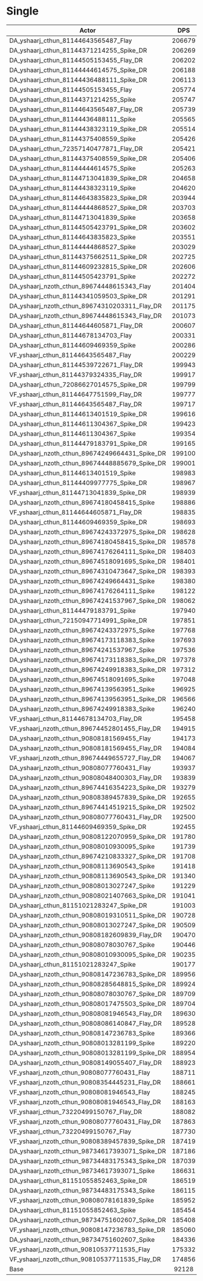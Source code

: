 # Single
| Actor | DPS | Increase |
|---|:---:|:---:|
|DA_yshaarj_cthun_81144643565487_Flay|206679|124.34%|
|DA_yshaarj_cthun_81144371214255_Spike_DR|206269|123.89%|
|DA_yshaarj_cthun_81144505153455_Flay_DR|206202|123.82%|
|DA_yshaarj_cthun_81144444614575_Spike_DR|206188|123.81%|
|DA_yshaarj_cthun_81144436488111_Spike_DR|206113|123.72%|
|DA_yshaarj_cthun_81144505153455_Flay|205774|123.36%|
|DA_yshaarj_cthun_81144371214255_Spike|205747|123.33%|
|DA_yshaarj_cthun_81144643565487_Flay_DR|205739|123.32%|
|DA_yshaarj_cthun_81144436488111_Spike|205565|123.13%|
|DA_yshaarj_cthun_81144438323119_Spike_DR|205514|123.07%|
|DA_yshaarj_cthun_81144375408559_Spike|205426|122.98%|
|DA_yshaarj_cthun_72357140477871_Flay_DR|205421|122.97%|
|DA_yshaarj_cthun_81144375408559_Spike_DR|205406|122.96%|
|DA_yshaarj_cthun_81144444614575_Spike|205263|122.80%|
|DA_yshaarj_cthun_81144713041839_Spike_DR|204658|122.15%|
|DA_yshaarj_cthun_81144438323119_Spike|204620|122.10%|
|DA_yshaarj_cthun_81144643835823_Spike_DR|203944|121.37%|
|DA_yshaarj_cthun_81144444868527_Spike_DR|203703|121.11%|
|DA_yshaarj_cthun_81144713041839_Spike|203658|121.06%|
|DA_yshaarj_cthun_81144505423791_Spike_DR|203602|121.00%|
|DA_yshaarj_cthun_81144643835823_Spike|203551|120.94%|
|DA_yshaarj_cthun_81144444868527_Spike|203029|120.38%|
|DA_yshaarj_cthun_81144375662511_Spike_DR|202725|120.05%|
|DA_yshaarj_cthun_81144609232815_Spike_DR|202606|119.92%|
|DA_yshaarj_cthun_81144505423791_Spike|202272|119.55%|
|DA_yshaarj_nzoth_cthun_89674448615343_Flay|201404|118.61%|
|DA_yshaarj_cthun_81144341059503_Spike_DR|201291|118.49%|
|DA_yshaarj_nzoth_cthun_89674310203311_Flay_DR|201175|118.36%|
|DA_yshaarj_nzoth_cthun_89674448615343_Flay_DR|201073|118.25%|
|DA_yshaarj_cthun_81144644605871_Flay_DR|200607|117.75%|
|DA_yshaarj_cthun_81144678134703_Flay|200331|117.45%|
|DA_yshaarj_cthun_81144609469359_Spike|200286|117.40%|
|VF_yshaarj_cthun_81144643565487_Flay|200229|117.34%|
|DA_yshaarj_cthun_81144539722671_Flay_DR|199943|117.03%|
|VF_yshaarj_cthun_81144379324335_Flay_DR|199917|117.00%|
|DA_yshaarj_cthun_72086627014575_Spike_DR|199799|116.87%|
|VF_yshaarj_cthun_81144647751599_Flay_DR|199777|116.85%|
|VF_yshaarj_cthun_81144643565487_Flay_DR|199717|116.78%|
|DA_yshaarj_cthun_81144613401519_Spike_DR|199616|116.67%|
|DA_yshaarj_cthun_81144611304367_Spike_DR|199423|116.46%|
|DA_yshaarj_cthun_81144611304367_Spike|199354|116.39%|
|DA_yshaarj_cthun_81144479183791_Spike_DR|199165|116.18%|
|DA_yshaarj_nzoth_cthun_89674249664431_Spike_DR|199100|116.11%|
|DA_yshaarj_nzoth_cthun_89674448885679_Spike_DR|199001|116.00%|
|DA_yshaarj_cthun_81144613401519_Spike|198983|115.99%|
|DA_yshaarj_cthun_81144409977775_Spike_DR|198967|115.97%|
|VF_yshaarj_cthun_81144713041839_Spike_DR|198939|115.94%|
|DA_yshaarj_nzoth_cthun_89674180458415_Spike|198886|115.88%|
|VF_yshaarj_cthun_81144644605871_Flay_DR|198835|115.82%|
|DA_yshaarj_cthun_81144609469359_Spike_DR|198693|115.67%|
|DA_yshaarj_nzoth_cthun_89674243372975_Spike_DR|198628|115.60%|
|DA_yshaarj_nzoth_cthun_89674180458415_Spike_DR|198578|115.55%|
|DA_yshaarj_nzoth_cthun_89674176264111_Spike_DR|198403|115.36%|
|DA_yshaarj_nzoth_cthun_89674518091695_Spike_DR|198401|115.35%|
|DA_yshaarj_nzoth_cthun_89674310473647_Spike_DR|198393|115.35%|
|DA_yshaarj_nzoth_cthun_89674249664431_Spike|198380|115.33%|
|DA_yshaarj_nzoth_cthun_89674176264111_Spike|198122|115.05%|
|DA_yshaarj_nzoth_cthun_89674241537967_Spike_DR|198062|114.99%|
|DA_yshaarj_cthun_81144479183791_Spike|197940|114.85%|
|DA_yshaarj_cthun_72150947714991_Spike_DR|197851|114.76%|
|DA_yshaarj_nzoth_cthun_89674243372975_Spike|197768|114.67%|
|DA_yshaarj_nzoth_cthun_89674173118383_Spike|197693|114.59%|
|DA_yshaarj_nzoth_cthun_89674241537967_Spike|197536|114.41%|
|DA_yshaarj_nzoth_cthun_89674173118383_Spike_DR|197378|114.24%|
|DA_yshaarj_nzoth_cthun_89674249918383_Spike_DR|197312|114.17%|
|DA_yshaarj_nzoth_cthun_89674518091695_Spike|197048|113.88%|
|DA_yshaarj_nzoth_cthun_89674139563951_Spike|196925|113.75%|
|DA_yshaarj_nzoth_cthun_89674139563951_Spike_DR|196566|113.36%|
|DA_yshaarj_nzoth_cthun_89674249918383_Spike|196240|113.01%|
|VF_yshaarj_cthun_81144678134703_Flay_DR|195458|112.16%|
|VF_yshaarj_nzoth_cthun_89674452801455_Flay_DR|194915|111.57%|
|DA_yshaarj_nzoth_cthun_90808181569455_Flay|194173|110.76%|
|DA_yshaarj_nzoth_cthun_90808181569455_Flay_DR|194084|110.67%|
|VF_yshaarj_nzoth_cthun_89674449655727_Flay_DR|194067|110.65%|
|DA_yshaarj_nzoth_cthun_90808077760431_Flay|193937|110.51%|
|DA_yshaarj_nzoth_cthun_90808048400303_Flay_DR|193839|110.40%|
|DA_yshaarj_nzoth_cthun_89674416354223_Spike_DR|193279|109.79%|
|DA_yshaarj_nzoth_cthun_90808389457839_Spike_DR|192655|109.12%|
|DA_yshaarj_nzoth_cthun_89674414519215_Spike_DR|192502|108.95%|
|DA_yshaarj_nzoth_cthun_90808077760431_Flay_DR|192500|108.95%|
|VF_yshaarj_cthun_81144609469359_Spike_DR|192455|108.90%|
|DA_yshaarj_nzoth_cthun_90808122070959_Spike_DR|191780|108.17%|
|DA_yshaarj_nzoth_cthun_90808010930095_Spike|191739|108.12%|
|DA_yshaarj_nzoth_cthun_89674210833327_Spike_DR|191708|108.09%|
|DA_yshaarj_nzoth_cthun_90808113690543_Spike|191418|107.77%|
|DA_yshaarj_nzoth_cthun_90808113690543_Spike_DR|191340|107.69%|
|DA_yshaarj_nzoth_cthun_90808013027247_Spike|191229|107.57%|
|DA_yshaarj_nzoth_cthun_90808021407663_Spike_DR|191041|107.36%|
|DA_yshaarj_cthun_81151021283247_Spike_DR|191003|107.32%|
|DA_yshaarj_nzoth_cthun_90808019310511_Spike_DR|190728|107.02%|
|DA_yshaarj_nzoth_cthun_90808013027247_Spike_DR|190509|106.79%|
|DA_yshaarj_nzoth_cthun_90808182609839_Flay_DR|190470|106.75%|
|DA_yshaarj_nzoth_cthun_90808078030767_Spike|190446|106.72%|
|DA_yshaarj_nzoth_cthun_90808010930095_Spike_DR|190235|106.49%|
|DA_yshaarj_cthun_81151021283247_Spike|190177|106.43%|
|DA_yshaarj_nzoth_cthun_90808147236783_Spike_DR|189956|106.19%|
|DA_yshaarj_nzoth_cthun_90808285648815_Spike_DR|189924|106.15%|
|DA_yshaarj_nzoth_cthun_90808078030767_Spike_DR|189709|105.92%|
|DA_yshaarj_nzoth_cthun_90808017475503_Spike_DR|189704|105.91%|
|DA_yshaarj_nzoth_cthun_90808081946543_Flay_DR|189630|105.83%|
|DA_yshaarj_nzoth_cthun_90808086140847_Flay_DR|189528|105.72%|
|DA_yshaarj_nzoth_cthun_90808147236783_Spike|189366|105.55%|
|DA_yshaarj_nzoth_cthun_90808013281199_Spike|189220|105.39%|
|DA_yshaarj_nzoth_cthun_90808013281199_Spike_DR|188954|105.10%|
|DA_yshaarj_nzoth_cthun_90808149055407_Flay_DR|188923|105.07%|
|VF_yshaarj_nzoth_cthun_90808077760431_Flay|188711|104.84%|
|VF_yshaarj_nzoth_cthun_90808354445231_Flay_DR|188661|104.78%|
|VF_yshaarj_nzoth_cthun_90808081946543_Flay|188245|104.33%|
|VF_yshaarj_nzoth_cthun_90808081946543_Flay_DR|188163|104.24%|
|VF_yshaarj_cthun_73220499150767_Flay_DR|188082|104.15%|
|VF_yshaarj_nzoth_cthun_90808077760431_Flay_DR|187863|103.91%|
|VF_yshaarj_cthun_73220499150767_Flay|187730|103.77%|
|VF_yshaarj_nzoth_cthun_90808389457839_Spike_DR|187419|103.43%|
|DA_yshaarj_nzoth_cthun_98734617393071_Spike_DR|187186|103.18%|
|DA_yshaarj_nzoth_cthun_98734483175343_Spike_DR|187039|103.02%|
|DA_yshaarj_nzoth_cthun_98734617393071_Spike|186631|102.58%|
|DA_yshaarj_cthun_81151055852463_Spike_DR|186519|102.46%|
|DA_yshaarj_nzoth_cthun_98734483175343_Spike|186115|102.02%|
|VF_yshaarj_nzoth_cthun_90808078161839_Spike|185952|101.84%|
|DA_yshaarj_cthun_81151055852463_Spike|185454|101.30%|
|DA_yshaarj_nzoth_cthun_98734751602607_Spike_DR|185408|101.25%|
|VF_yshaarj_nzoth_cthun_90808147236783_Spike_DR|185060|100.87%|
|DA_yshaarj_nzoth_cthun_98734751602607_Spike|184336|100.09%|
|VF_yshaarj_nzoth_cthun_90810537711535_Flay|175332|90.31%|
|VF_yshaarj_nzoth_cthun_90810537711535_Flay_DR|174856|89.80%|
|Base|92128|0.00%|
